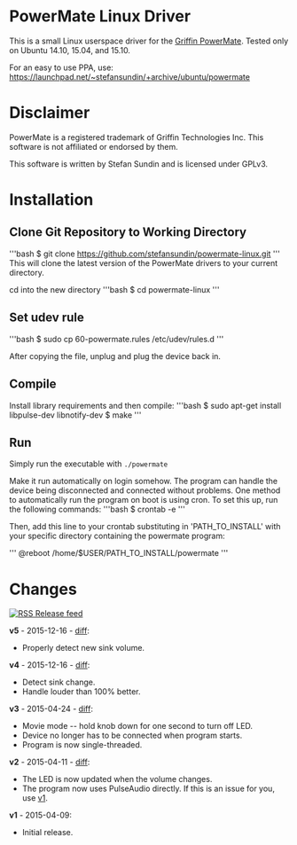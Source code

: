 # PowerMate Linux Driver

This is a small Linux userspace driver for the [Griffin PowerMate](https://griffintechnology.com/us/products/audio/powermate). Tested only on Ubuntu 14.10, 15.04, and 15.10.

For an easy to use PPA, use: https://launchpad.net/~stefansundin/+archive/ubuntu/powermate


# Disclaimer

PowerMate is a registered trademark of Griffin Technologies Inc. This software is not affiliated or endorsed by them.

This software is written by Stefan Sundin and is licensed under GPLv3.


# Installation

## Clone Git Repository to Working Directory
'''bash
$ git clone https://github.com/stefansundin/powermate-linux.git
'''
This will clone the latest version of the PowerMate drivers to your current directory.

cd into the new directory
'''bash
$ cd powermate-linux
'''


## Set udev rule
'''bash
$ sudo cp 60-powermate.rules /etc/udev/rules.d 
'''

After copying the file, unplug and plug the device back in. 

## Compile
Install library requirements and then compile:
'''bash 
$ sudo apt-get install libpulse-dev libnotify-dev
$ make
'''

## Run

Simply run the executable with `./powermate`

Make it run automatically on login somehow. The program can handle the device being disconnected and connected without problems. 
One method to automatically run the program on boot is using cron. To set this up, run the following commands:
'''bash
$ crontab -e 
'''

Then, add this line to your crontab substituting in 'PATH_TO_INSTALL' with your specific directory containing the powermate program:

'''
@reboot /home/$USER/PATH_TO_INSTALL/powermate
'''



# Changes

[![RSS](https://stefansundin.github.io/img/feed.png) Release feed](https://github.com/stefansundin/powermate-linux/releases.atom)

**v5** - 2015-12-16 - [diff](https://github.com/stefansundin/powermate-linux/compare/v4...v5):
- Properly detect new sink volume.

**v4** - 2015-12-16 - [diff](https://github.com/stefansundin/powermate-linux/compare/v3...v4):
- Detect sink change.
- Handle louder than 100% better.

**v3** - 2015-04-24 - [diff](https://github.com/stefansundin/powermate-linux/compare/v2...v3):
- Movie mode -- hold knob down for one second to turn off LED.
- Device no longer has to be connected when program starts.
- Program is now single-threaded.

**v2** - 2015-04-11 - [diff](https://github.com/stefansundin/powermate-linux/compare/v1...v2):
- The LED is now updated when the volume changes.
- The program now uses PulseAudio directly. If this is an issue for you, use [v1](https://github.com/stefansundin/powermate-linux/releases/tag/v1).

**v1** - 2015-04-09:
- Initial release.
